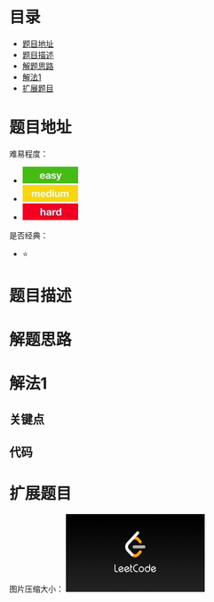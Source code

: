 # 目录
* [题目地址](#题目地址)
* [题目描述](#题目描述)
* [解题思路](#解题思路)
* [解法1](#解法1)
* [扩展题目](#扩展题目)



# 题目地址
难易程度：
- ![easy.jpg](../.images/easy.jpg)
- ![medium.jpg](../.images/medium.jpg)
- ![hard.jpg](../.images/hard.jpg)

是否经典：
- ⭐️



# 题目描述



# 解题思路





# 解法1
## 关键点





## 代码



# 扩展题目




图片压缩大小：
<img src="../.images/leetcode.jpeg" width="250" height="140">